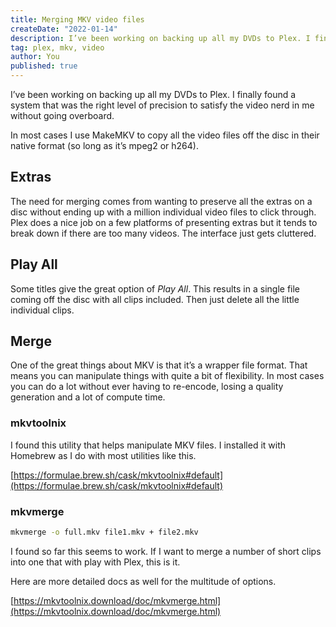 ```yaml
---
title: Merging MKV video files
createDate: "2022-01-14"
description: I’ve been working on backing up all my DVDs to Plex. I finally found a system that was the right level of precision to satisfy the video nerd in me without going overboard. Merging some files is essential with titles that have lots of short clips.
tag: plex, mkv, video
author: You
published: true
---
```


I’ve been working on backing up all my DVDs to Plex. I finally found a system that was the right level of precision to satisfy the video nerd in me without going overboard.

In most cases I use MakeMKV to copy all the video files off the disc in their native format (so long as it’s mpeg2 or h264).

## Extras

The need for merging comes from wanting to preserve all the extras on a disc without ending up with a million individual video files to click through. Plex does a nice job on a few platforms of presenting extras but it tends to break down if there are too many videos. The interface just gets cluttered.

## Play All

Some titles give the great option of _Play All_. This results in a single file coming off the disc with all clips included. Then just delete all the little individual clips.

## Merge

One of the great things about MKV is that it’s a wrapper file format. That means you can manipulate things with quite a bit of flexibility. In most cases you can do a lot without ever having to re-encode, losing a quality generation and a lot of compute time.

### mkvtoolnix

I found this utility that helps manipulate MKV files. I installed it with Homebrew as I do with most utilities like this.

[https://formulae.brew.sh/cask/mkvtoolnix#default](https://formulae.brew.sh/cask/mkvtoolnix#default)

### mkvmerge

```bash
mkvmerge -o full.mkv file1.mkv + file2.mkv
```

I found so far this seems to work. If I want to merge a number of short clips into one that with play with Plex, this is it.

Here are more detailed docs as well for the multitude of options.

[https://mkvtoolnix.download/doc/mkvmerge.html](https://mkvtoolnix.download/doc/mkvmerge.html)
